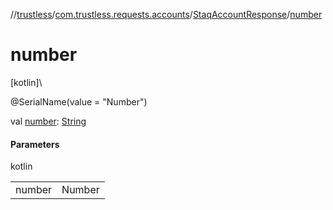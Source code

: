 //[trustless](../../../index.md)/[com.trustless.requests.accounts](../index.md)/[StaqAccountResponse](index.md)/[number](number.md)

# number

[kotlin]\

@SerialName(value = &quot;Number&quot;)

val [number](number.md): [String](https://kotlinlang.org/api/latest/jvm/stdlib/kotlin/-string/index.html)

#### Parameters

kotlin

| | |
|---|---|
| number | Number |
